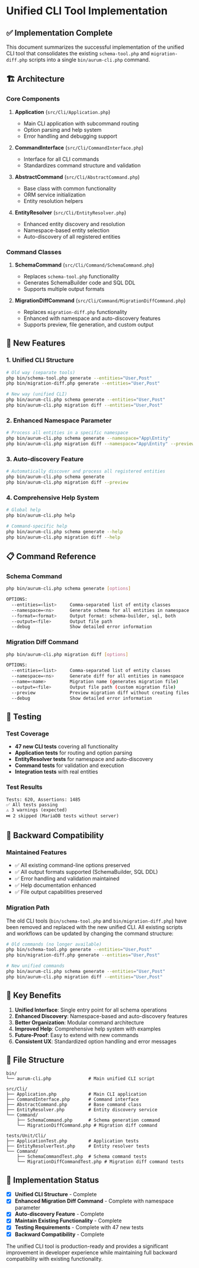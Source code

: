 # Unified CLI Tool Implementation

## ✅ Implementation Complete

This document summarizes the successful implementation of the unified CLI tool that consolidates the existing `schema-tool.php` and `migration-diff.php` scripts into a single `bin/aurum-cli.php` command.

## 🏗️ Architecture

### Core Components

1. **Application** (`src/Cli/Application.php`)
   - Main CLI application with subcommand routing
   - Option parsing and help system
   - Error handling and debugging support

2. **CommandInterface** (`src/Cli/CommandInterface.php`)
   - Interface for all CLI commands
   - Standardizes command structure and validation

3. **AbstractCommand** (`src/Cli/AbstractCommand.php`)
   - Base class with common functionality
   - ORM service initialization
   - Entity resolution helpers

4. **EntityResolver** (`src/Cli/EntityResolver.php`)
   - Enhanced entity discovery and resolution
   - Namespace-based entity selection
   - Auto-discovery of all registered entities

### Command Classes

1. **SchemaCommand** (`src/Cli/Command/SchemaCommand.php`)
   - Replaces `schema-tool.php` functionality
   - Generates SchemaBuilder code and SQL DDL
   - Supports multiple output formats

2. **MigrationDiffCommand** (`src/Cli/Command/MigrationDiffCommand.php`)
   - Replaces `migration-diff.php` functionality
   - Enhanced with namespace and auto-discovery features
   - Supports preview, file generation, and custom output

## 🚀 New Features

### 1. Unified CLI Structure
```bash
# Old way (separate tools)
php bin/schema-tool.php generate --entities="User,Post"
php bin/migration-diff.php generate --entities="User,Post"

# New way (unified CLI)
php bin/aurum-cli.php schema generate --entities="User,Post"
php bin/aurum-cli.php migration diff --entities="User,Post"
```

### 2. Enhanced Namespace Parameter
```bash
# Process all entities in a specific namespace
php bin/aurum-cli.php schema generate --namespace="App\Entity"
php bin/aurum-cli.php migration diff --namespace="App\Entity" --preview
```

### 3. Auto-discovery Feature
```bash
# Automatically discover and process all registered entities
php bin/aurum-cli.php schema generate
php bin/aurum-cli.php migration diff --preview
```

### 4. Comprehensive Help System
```bash
# Global help
php bin/aurum-cli.php help

# Command-specific help
php bin/aurum-cli.php schema generate --help
php bin/aurum-cli.php migration diff --help
```

## 📋 Command Reference

### Schema Command
```bash
php bin/aurum-cli.php schema generate [options]

OPTIONS:
  --entities=<list>     Comma-separated list of entity classes
  --namespace=<ns>      Generate schema for all entities in namespace
  --format=<format>     Output format: schema-builder, sql, both
  --output=<file>       Output file path
  --debug               Show detailed error information
```

### Migration Diff Command
```bash
php bin/aurum-cli.php migration diff [options]

OPTIONS:
  --entities=<list>     Comma-separated list of entity classes
  --namespace=<ns>      Generate diff for all entities in namespace
  --name=<name>         Migration name (generates migration file)
  --output=<file>       Output file path (custom migration file)
  --preview             Preview migration diff without creating files
  --debug               Show detailed error information
```

## 🧪 Testing

### Test Coverage
- **47 new CLI tests** covering all functionality
- **Application tests** for routing and option parsing
- **EntityResolver tests** for namespace and auto-discovery
- **Command tests** for validation and execution
- **Integration tests** with real entities

### Test Results
```
Tests: 620, Assertions: 1485
✅ All tests passing
⚠️ 3 warnings (expected)
⏭️ 2 skipped (MariaDB tests without server)
```

## 🔄 Backward Compatibility

### Maintained Features
- ✅ All existing command-line options preserved
- ✅ All output formats supported (SchemaBuilder, SQL DDL)
- ✅ Error handling and validation maintained
- ✅ Help documentation enhanced
- ✅ File output capabilities preserved

### Migration Path
The old CLI tools (`bin/schema-tool.php` and `bin/migration-diff.php`) have been removed and replaced with the new unified CLI. All existing scripts and workflows can be updated by changing the command structure:

```bash
# Old commands (no longer available)
php bin/schema-tool.php generate --entities="User,Post"
php bin/migration-diff.php generate --entities="User,Post"

# New unified commands
php bin/aurum-cli.php schema generate --entities="User,Post"
php bin/aurum-cli.php migration diff --entities="User,Post"
```

## 🎯 Key Benefits

1. **Unified Interface**: Single entry point for all schema operations
2. **Enhanced Discovery**: Namespace-based and auto-discovery features
3. **Better Organization**: Modular command architecture
4. **Improved Help**: Comprehensive help system with examples
5. **Future-Proof**: Easy to extend with new commands
6. **Consistent UX**: Standardized option handling and error messages

## 📁 File Structure

```
bin/
└── aurum-cli.php              # Main unified CLI script

src/Cli/
├── Application.php            # Main CLI application
├── CommandInterface.php       # Command interface
├── AbstractCommand.php        # Base command class
├── EntityResolver.php         # Entity discovery service
└── Command/
    ├── SchemaCommand.php      # Schema generation command
    └── MigrationDiffCommand.php # Migration diff command

tests/Unit/Cli/
├── ApplicationTest.php        # Application tests
├── EntityResolverTest.php     # Entity resolver tests
└── Command/
    ├── SchemaCommandTest.php  # Schema command tests
    └── MigrationDiffCommandTest.php # Migration diff command tests
```

## 🎉 Implementation Status

- [x] **Unified CLI Structure** - Complete
- [x] **Enhanced Migration Diff Command** - Complete with namespace parameter
- [x] **Auto-discovery Feature** - Complete
- [x] **Maintain Existing Functionality** - Complete
- [x] **Testing Requirements** - Complete with 47 new tests
- [x] **Backward Compatibility** - Complete

The unified CLI tool is production-ready and provides a significant improvement in developer experience while maintaining full backward compatibility with existing functionality.
